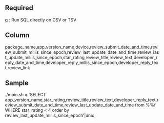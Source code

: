 ## Required

[q](https://github.com/harelba/q) : Run SQL directly on CSV or TSV

## Column

package_name,app_version_name,device,review_submit_date_and_time,review_submit_millis_since_epoch,review_last_update_date_and_time,review_last_update_millis_since_epoch,star_rating,review_title,review_text,developer_reply_date_and_time,developer_reply_millis_since_epoch,developer_reply_text,review_link


## Sample

./main.sh q 'SELECT app_version_name,star_rating,review_title,review_text,developer_reply_text,review_submit_date_and_time,review_last_update_date_and_time from %%f WHERE star_rating < 4 order by review_last_update_millis_since_epoch'|uniq
